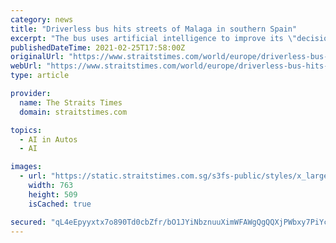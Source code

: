 ```yaml
---
category: news
title: "Driverless bus hits streets of Malaga in southern Spain"
excerpt: "The bus uses artificial intelligence to improve its \"decisions ... 60 passengers and was developed by Spanish firm Irizar. Other driverless pilot projects already exist in Europe, but none ..."
publishedDateTime: 2021-02-25T17:58:00Z
originalUrl: "https://www.straitstimes.com/world/europe/driverless-bus-hits-streets-of-malaga-in-southern-spain"
webUrl: "https://www.straitstimes.com/world/europe/driverless-bus-hits-streets-of-malaga-in-southern-spain"
type: article

provider:
  name: The Straits Times
  domain: straitstimes.com

topics:
  - AI in Autos
  - AI

images:
  - url: "https://static.straitstimes.com.sg/s3fs-public/styles/x_large/public/articles/2021/02/26/2021-02-24t162613z_1541090307_rc24zl9hcwl2_rtrmadp_3_spain-bus.jpg?itok=8rQNXPH0"
    width: 763
    height: 509
    isCached: true

secured: "qL4eEpyyxtx7o890Td0cbZfr/bO1JYiNbznuuXimWFAWgQgQQXjPWbxy7PiYcWEWMBWXPHjJJHZn9KOpR3hOpSWmvzpVU64y/yLTT9w6Qq4wFWpfvoR0TcjCxknFwOD0tfj5Xn6+gyuLOEaWtUNDtsZ8kXRH/hpJSMatnPr8WZtmOt6PBmopgsXkVXfO1heioq+0RwVZ849NxmPa2L46BTonvHRsKVSO5+os5rEK1+4pkqOpoWukgYKxmX/v0YDg5A/ppsCxRBuuSeS2gyBCRq3J4jpLpFlcOiXZFDvoFfnhOmSui5ugFJZgw2VlT+vJGY58kw4I3iJF6Ki+msMW3nAHHB5yScat7PxjG0vaNBY=;OCazkMSCZNLxSvnuTl19qQ=="
---
```


